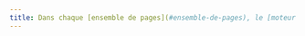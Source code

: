 ```yaml
---
title: Dans chaque [ensemble de pages](#ensemble-de-pages), le [moteur de recherche](#moteur-de-recherche-interne-a-un-site-web) est-il atteignable de manière identique ?
---
```

